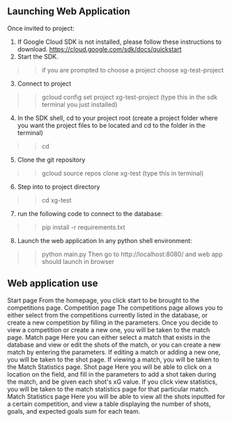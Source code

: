 
## Launching Web Application

Once invited to project:

1) If Google Cloud SDK is not installed, please follow these instructions to download. 
https://cloud.google.com/sdk/docs/quickstart
2) Start the SDK.
>> if you are prompted to choose a project choose xg-test-project
3) Connect to project
>> gcloud config set project xg-test-project (type this in the sdk terminal you just installed) 
4) In the SDK shell, cd to your project root (create a project folder where you want the project files to be located and cd to the folder in the terminal)
>> cd <project root>
5) Clone the git repository 
>> gcloud source repos clone xg-test (type this in terminal)
6) Step into to project directory
>> cd xg-test
7) run the following code to connect to the database:
>> pip install -r requirements.txt
8) Launch the web application
In any python shell environment:
>> python main.py
Then go to http://localhost:8080/ and web app should launch in browser



## Web application use

Start page
From the homepage, you click start to be brought to the competitions page.
Competition page
The competitions page allows you to either select from the competitions currently listed in the database, or create a new competition by filling in the parameters. 
Once you decide to view a competition or create a new one, you will be taken to the match page.
Match page
Here you can either select a match that exists in the database and view or edit the shots of the match, or you can create a new match by entering the parameters.
If editing a match or adding a new one, you will be taken to the shot page.
If viewing a match, you will be taken to the Match Statistics page.
Shot page 
Here you will be able to click on a location on the field, and fill in the parameters to add a shot taken during the match, and be given each shot's xG value. 
If you click view statistics, you will be taken to the match statistics page for that particular match.
Match Statistics page
Here you will be able to view all the shots inputted for a certain competition, and view a table displaying the number of shots, goals, and expected goals sum for each team. 
